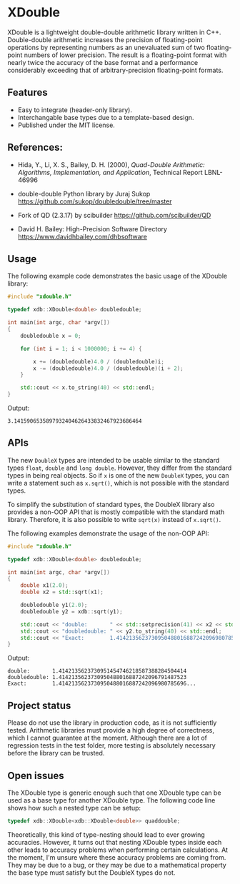 # XDouble

XDouble is a lightweight double-double arithmetic library written in C++. Double-double arithmetic increases the precision of floating-point operations by representing numbers as an unevaluated sum of two floating-point numbers of lower precision. The result is a floating-point format with nearly twice the accuracy of the base format and a performance considerably exceeding that of arbitrary-precision floating-point formats.

## Features

- Easy to integrate (header-only library).
- Interchangable base types due to a template-based design.
- Published under the MIT license.

## References:

- Hida, Y., Li, X. S., Bailey, D. H. (2000), *Quad-Double Arithmetic: Algorithms, Implementation, and Application*, Technical Report LBNL-46996

- double-double Python library by Juraj Sukop
  https://github.com/sukop/doubledouble/tree/master

- Fork of QD (2.3.17) by scibuilder
  https://github.com/scibuilder/QD

- David H. Bailey: High-Precision Software Directory
  https://www.davidhbailey.com/dhbsoftware

## Usage

The following example code demonstrates the basic usage of the XDouble library:

```C++
#include "xdouble.h"

typedef xdb::XDouble<double> doubledouble;

int main(int argc, char *argv[])
{
    doubledouble x = 0;

    for (int i = 1; i < 1000000; i += 4) {

        x += (doubledouble)4.0 / (doubledouble)i;
        x -= (doubledouble)4.0 / (doubledouble)(i + 2);
    }

    std::cout << x.to_string(40) << std::endl;
}
```
Output:
```
3.1415906535897932404626433832467923686464
```

## APIs

The new `DoubleX` types are intended to be usable similar to the standard types `float`, `double` and `long double`. However, they differ from the standard types in being real objects. So if `x` is one of the new `DoubleX` types, you can write a statement such as `x.sqrt()`, which is not possible with the standard types.

To simplify the substitution of standard types, the DoubleX library also provides a non-OOP API that is mostly compatible with the standard math library. Therefore, it is also possible to write `sqrt(x)` instead of `x.sqrt()`. 

The following examples demonstrate the usage of the non-OOP API:

```C++
#include "xdouble.h"

typedef xdb::XDouble<double> doubledouble;

int main(int argc, char *argv[])
{
    double x1(2.0);
    double x2 = std::sqrt(x1);

    doubledouble y1(2.0);
    doubledouble y2 = xdb::sqrt(y1);

    std::cout << "double:       " << std::setprecision(41) << x2 << std::endl;
    std::cout << "doubledouble: " << y2.to_string(40) << std::endl;
    std::cout << "Exact:        1.4142135623730950488016887242096980785696..." << std::endl;
}
``````

Output:
```
double:       1.4142135623730951454746218587388284504414
doubledouble: 1.4142135623730950488016887242096791487523
Exact:        1.4142135623730950488016887242096980785696...
```

## Project status

Please do not use the library in production code, as it is not sufficiently tested. Arithmetic libraries must provide a high degree of correctness, which I cannot guarantee at the moment. Although there are a lot of regression tests in the test folder, more testing is absolutely necessary before the library can be trusted.

## Open issues

The XDouble type is generic enough such that one XDouble type can be used as a base type for another XDouble type. The following code line shows how such a nested type can be setup:
```C++
typedef xdb::XDouble<xdb::XDouble<double>> quaddouble;
``````
Theoretically, this kind of type-nesting should lead to ever growing accuracies. However, it turns out that nesting XDouble types inside each other leads to accuracy problems when performing certain calculations. At the moment, I'm unsure where these accuracy problems are coming from. They may be due to a bug, or they may be due to a mathematical property the base type must satisfy but the DoubleX types do not.
